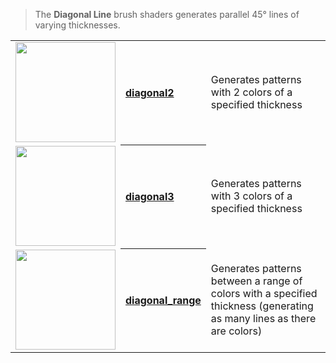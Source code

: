> The **Diagonal Line** brush shaders generates parallel 45° lines of varying thicknesses.

<!-- LIST diagonal_lines 160 -->
<table>
	<tbody>
		<tr>
			<td height="160" align="left"><a href="diagonal2"><img width="160" src="https://s3.amazonaws.com/misc.lachlanmcdonald.com/magicavoxel-shaders/icons1/diagonal2.png?cache=1594058864" alt=""></a></td>
			<th align="left"><a href="diagonal2">diagonal2</a></th>
			<td>Generates patterns with 2 colors of a specified thickness</td>
		</tr>
		<tr>
			<td height="160" align="left"><a href="diagonal3"><img width="160" src="https://s3.amazonaws.com/misc.lachlanmcdonald.com/magicavoxel-shaders/icons1/diagonal3.png?cache=1594058864" alt=""></a></td>
			<th align="left"><a href="diagonal3">diagonal3</a></th>
			<td>Generates patterns with 3 colors of a specified thickness</td>
		</tr>
		<tr>
			<td height="160" align="left"><a href="diagonal_range"><img width="160" src="https://s3.amazonaws.com/misc.lachlanmcdonald.com/magicavoxel-shaders/icons1/diagonal_range.png?cache=1594058864" alt=""></a></td>
			<th align="left"><a href="diagonal_range">diagonal_range</a></th>
			<td>Generates patterns between a range of colors with a specified thickness (generating as many lines as there are colors)</td>
		</tr>
	</tbody>
</table>
<!-- END -->

